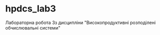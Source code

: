 # hpdcs_lab3
Лабораторна робота 3з дисципліни "Високопродуктивні розподілені обчислювальні системи"

